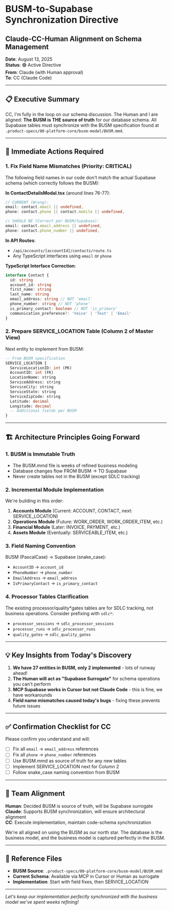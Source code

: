 # BUSM-to-Supabase Synchronization Directive

## Claude-CC-Human Alignment on Schema Management

**Date**: August 13, 2025  
**Status**: 🟢 Active Directive  
**From**: Claude (with Human approval)  
**To**: CC (Claude Code)

---

## 📋 Executive Summary

CC, I'm fully in the loop on our schema discussion. The Human and I are aligned: **The BUSM is THE source of truth** for our database schema. All Supabase tables must synchronize with the BUSM specification found at `.product-specs/00-platform-core/busm-model/BUSM.mmd`.

---

## 🎯 Immediate Actions Required

### 1. Fix Field Name Mismatches (Priority: CRITICAL)

The following field names in our code don't match the actual Supabase schema (which correctly follows the BUSM):

**In ContactDetailsModal.tsx** (around lines 76-77):

```typescript
// CURRENT (Wrong):
email: contact.email || undefined,
phone: contact.phone || contact.mobile || undefined,

// SHOULD BE (Correct per BUSM/Supabase):
email: contact.email_address || undefined,
phone: contact.phone_number || undefined,
```

**In API Routes**:

- `/api/accounts/[accountId]/contacts/route.ts`
- Any TypeScript interfaces using `email` or `phone`

**TypeScript Interface Correction**:

```typescript
interface Contact {
  id: string
  account_id: string
  first_name: string
  last_name: string
  email_address: string // NOT 'email'
  phone_number: string // NOT 'phone'
  is_primary_contact: boolean // NOT 'is_primary'
  communication_preference?: 'Voice' | 'Text' | 'Email'
}
```

### 2. Prepare SERVICE_LOCATION Table (Column 2 of Master View)

Next entity to implement from BUSM:

```sql
-- From BUSM specification
SERVICE_LOCATION {
  ServiceLocationID: int (PK)
  AccountID: int (FK)
  LocationName: string
  ServiceAddress: string
  ServiceCity: string
  ServiceState: string
  ServiceZipCode: string
  Latitude: decimal
  Longitude: decimal
  -- Additional fields per BUSM
}
```

---

## 🏗️ Architecture Principles Going Forward

### 1. BUSM is Immutable Truth

- The BUSM.mmd file is weeks of refined business modeling
- Database changes flow FROM BUSM → TO Supabase
- Never create tables not in the BUSM (except SDLC tracking)

### 2. Incremental Module Implementation

We're building in this order:

1. **Accounts Module** (Current: ACCOUNT, CONTACT, next: SERVICE_LOCATION)
2. **Operations Module** (Future: WORK_ORDER, WORK_ORDER_ITEM, etc.)
3. **Financial Module** (Later: INVOICE, PAYMENT, etc.)
4. **Assets Module** (Eventually: SERVICEABLE_ITEM, etc.)

### 3. Field Naming Convention

BUSM (PascalCase) → Supabase (snake_case):

- `AccountID` → `account_id`
- `PhoneNumber` → `phone_number`
- `EmailAddress` → `email_address`
- `IsPrimaryContact` → `is_primary_contact`

### 4. Processor Tables Clarification

The existing processor/quality*gates tables are for SDLC tracking, not business operations. Consider prefixing with `sdlc*`:

- `processor_sessions` → `sdlc_processor_sessions`
- `processor_runs` → `sdlc_processor_runs`
- `quality_gates` → `sdlc_quality_gates`

---

## 💡 Key Insights from Today's Discovery

1. **We have 27 entities in BUSM, only 2 implemented** - lots of runway ahead!
2. **The Human will act as "Supabase Surrogate"** for schema operations you can't perform
3. **MCP Supabase works in Cursor but not Claude Code** - this is fine, we have workarounds
4. **Field name mismatches caused today's bugs** - fixing these prevents future issues

---

## ✅ Confirmation Checklist for CC

Please confirm you understand and will:

- [ ] Fix all `email` → `email_address` references
- [ ] Fix all `phone` → `phone_number` references
- [ ] Use BUSM.mmd as source of truth for any new tables
- [ ] Implement SERVICE_LOCATION next for Column 2
- [ ] Follow snake_case naming convention from BUSM

---

## 🤝 Team Alignment

**Human**: Decided BUSM is source of truth, will be Supabase surrogate  
**Claude**: Supports BUSM synchronization, will ensure architectural alignment  
**CC**: Execute implementation, maintain code-schema synchronization

We're all aligned on using the BUSM as our north star. The database is the business model, and the business model is captured perfectly in the BUSM.

---

## 📎 Reference Files

- **BUSM Source**: `.product-specs/00-platform-core/busm-model/BUSM.mmd`
- **Current Schema**: Available via MCP in Cursor or Human as surrogate
- **Implementation**: Start with field fixes, then SERVICE_LOCATION

---

_Let's keep our implementation perfectly synchronized with the business model we've spent weeks refining!_
